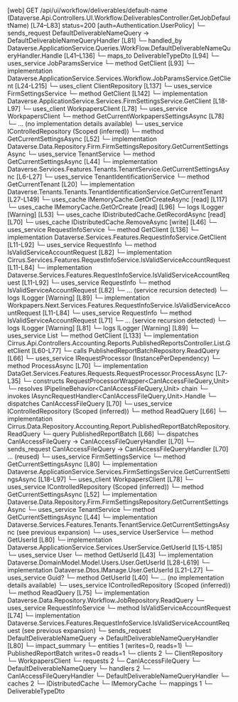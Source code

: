 [web] GET /api/ui/workflow/deliverables/default-name  (Dataverse.Api.Controllers.UI.Workflow.DeliverablesController.GetJobDefaultName)  [L74–L83] status=200 [auth=Authentication.UserPolicy]
  └─ sends_request DefaultDeliverableNameQuery -> DefaultDeliverableNameQueryHandler [L81]
    └─ handled_by Dataverse.ApplicationService.Queries.WorkFlow.DefaultDeliverableNameQueryHandler.Handle [L41–L136]
      └─ maps_to DeliverableTypeDto [L94]
      └─ uses_service JobParamsService
        └─ method GetClient [L93]
          └─ implementation Dataverse.ApplicationService.Services.Workflow.JobParamsService.GetClient [L24-L215]
            └─ uses_client ClientRepository [L137]
            └─ uses_service FirmSettingsService
              └─ method GetClient [L142]
                └─ implementation Dataverse.ApplicationService.Services.FirmSettingsService.GetClient [L18-L97]
                  └─ uses_client WorkpapersClient [L78]
                  └─ uses_service WorkpapersClient
                    └─ method GetCurrentWorkpapersSettingsAsync [L78]
                      └─ ... (no implementation details available)
                  └─ uses_service IControlledRepository<FirmSettings> (Scoped (inferred))
                    └─ method GetCurrentSettingsAsync [L52]
                      └─ implementation Dataverse.Data.Repository.Firm.FirmSettingsRepository.GetCurrentSettingsAsync
                  └─ uses_service TenantService
                    └─ method GetCurrentSettingsAsync [L44]
                      └─ implementation Dataverse.Services.Features.Tenants.TenantService.GetCurrentSettingsAsync [L6-L27]
                        └─ uses_service TenantIdentificationService
                          └─ method GetCurrentTenant [L20]
                            └─ implementation Dataverse.Tenants.Tenants.TenantIdentificationService.GetCurrentTenant [L27-L149]
                              └─ uses_cache IMemoryCache.GetOrCreateAsync [read] [L117]
                              └─ uses_cache IMemoryCache.GetOrCreate [read] [L96]
                              └─ logs ILogger<ITenantIdentificationService> [Warning] [L53]
                  └─ uses_cache IDistributedCache.GetRecordAsync [read] [L70]
                  └─ uses_cache IDistributedCache.RemoveAsync [write] [L46]
            └─ uses_service RequestInfoService
              └─ method GetClient [L136]
                └─ implementation Dataverse.Services.Features.RequestInfoService.GetClient [L11-L92]
                  └─ uses_service RequestInfo
                    └─ method IsValidServiceAccountRequest [L82]
                      └─ implementation Cirrus.Services.Features.RequestInfoService.IsValidServiceAccountRequest [L11-L84]
                      └─ implementation Dataverse.Services.Features.RequestInfoService.IsValidServiceAccountRequest [L11-L92]
                        └─ uses_service RequestInfo
                          └─ method IsValidServiceAccountRequest [L82]
                            └─ ... (service recursion detected)
                        └─ logs ILogger<IRequestInfoService> [Warning] [L89]
                      └─ implementation Workpapers.Next.Services.Features.RequestInfoService.IsValidServiceAccountRequest [L11-L84]
                        └─ uses_service RequestInfo
                          └─ method IsValidServiceAccountRequest [L71]
                            └─ ... (service recursion detected)
                        └─ logs ILogger<IRequestInfoService> [Warning] [L81]
                  └─ logs ILogger<IRequestInfoService> [Warning] [L89]
            └─ uses_service List<ClientDto>
              └─ method GetClient [L133]
                └─ implementation Cirrus.Api.Controllers.Accounting.Reports.PublishedReportsController.List.GetClient [L60-L77]
                  └─ calls PublishedReportBatchRepository.ReadQuery [L66]
                  └─ uses_service IRequestProcessor (InstancePerDependency)
                    └─ method ProcessAsync [L70]
                      └─ implementation DataGet.Services.Features.Requests.RequestProcessor.ProcessAsync [L7-L35]
                        └─ constructs RequestProcessorWrapper<CanIAccessFileQuery,Unit>
                        └─ resolves IPipelineBehavior<CanIAccessFileQuery,Unit> chain
                        └─ invokes IAsyncRequestHandler<CanIAccessFileQuery,Unit>.Handle
                        └─ dispatches CanIAccessFileQuery [L70]
                  └─ uses_service IControlledRepository<PublishedReportBatch> (Scoped (inferred))
                    └─ method ReadQuery [L66]
                      └─ implementation Cirrus.Data.Repository.Accounting.Report.PublishedReportBatchRepository.ReadQuery
                  └─ query PublishedReportBatch [L66]
                  └─ dispatches CanIAccessFileQuery -> CanIAccessFileQueryHandler [L70]
                  └─ sends_request CanIAccessFileQuery -> CanIAccessFileQueryHandler [L70] ... (reused)
      └─ uses_service FirmSettingsService
        └─ method GetCurrentSettingsAsync [L80]
          └─ implementation Dataverse.ApplicationService.Services.FirmSettingsService.GetCurrentSettingsAsync [L18-L97]
            └─ uses_client WorkpapersClient [L78]
            └─ uses_service IControlledRepository<FirmSettings> (Scoped (inferred))
              └─ method GetCurrentSettingsAsync [L52]
                └─ implementation Dataverse.Data.Repository.Firm.FirmSettingsRepository.GetCurrentSettingsAsync
            └─ uses_service TenantService
              └─ method GetCurrentSettingsAsync [L44]
                └─ implementation Dataverse.Services.Features.Tenants.TenantService.GetCurrentSettingsAsync (see previous expansion)
      └─ uses_service UserService
        └─ method GetUserId [L80]
          └─ implementation Dataverse.ApplicationService.Services.UserService.GetUserId [L15-L185]
            └─ uses_service User
              └─ method GetUserId [L43]
                └─ implementation Dataverse.DomainModel.Model.Users.User.GetUserId [L28-L619]
                └─ implementation Dataverse.Dtos.IManage.User.GetUserId [L21-L27]
            └─ uses_service Guid?
              └─ method GetUserId [L40]
                └─ ... (no implementation details available)
      └─ uses_service IControlledRepository<Job> (Scoped (inferred))
        └─ method ReadQuery [L75]
          └─ implementation Dataverse.Data.Repository.Workflow.JobRepository.ReadQuery
      └─ uses_service RequestInfoService
        └─ method IsValidServiceAccountRequest [L74]
          └─ implementation Dataverse.Services.Features.RequestInfoService.IsValidServiceAccountRequest (see previous expansion)
  └─ sends_request DefaultDeliverableNameQuery -> DefaultDeliverableNameQueryHandler [L80]
  └─ impact_summary
    └─ entities 1 (writes=0, reads=1)
      └─ PublishedReportBatch writes=0 reads=1
    └─ clients 2
      └─ ClientRepository
      └─ WorkpapersClient
    └─ requests 2
      └─ CanIAccessFileQuery
      └─ DefaultDeliverableNameQuery
    └─ handlers 2
      └─ CanIAccessFileQueryHandler
      └─ DefaultDeliverableNameQueryHandler
    └─ caches 2
      └─ IDistributedCache
      └─ IMemoryCache
    └─ mappings 1
      └─ DeliverableTypeDto

